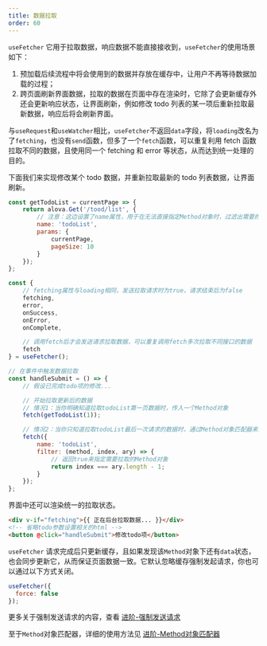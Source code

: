 ```yaml
---
title: 数据拉取
order: 60
---
```


`useFetcher` 它用于拉取数据，响应数据不能直接接收到，`useFetcher`的使用场景如下：

1. 预加载后续流程中将会使用到的数据并存放在缓存中，让用户不再等待数据加载的过程；
2. 跨页面刷新界面数据，拉取的数据在页面中存在渲染时，它除了会更新缓存外还会更新响应状态，让界面刷新，例如修改 todo 列表的某一项后重新拉取最新数据，响应后将会刷新界面。

与`useRequest`和`useWatcher`相比，`useFetcher`不返回`data`字段，将`loading`改名为了`fetching`，也没有`send`函数，但多了一个`fetch`函数，可以重复利用 fetch 函数拉取不同的数据，且使用同一个 fetching 和 error 等状态，从而达到统一处理的目的。

下面我们来实现修改某个 todo 数据，并重新拉取最新的 todo 列表数据，让界面刷新。

```javascript
const getTodoList = currentPage => {
	return alova.Get('/tood/list', {
		// 注意：这边设置了name属性，用于在无法直接指定Method对象时，过滤出需要的Method对象
		name: 'todoList',
		params: {
			currentPage,
			pageSize: 10
		}
	});
};

const {
	// fetching属性与loading相同，发送拉取请求时为true，请求结束后为false
	fetching,
	error,
	onSuccess,
	onError,
	onComplete,

	// 调用fetch后才会发送请求拉取数据，可以重复调用fetch多次拉取不同接口的数据
	fetch
} = useFetcher();

// 在事件中触发数据拉取
const handleSubmit = () => {
	// 假设已完成todo项的修改...

	// 开始拉取更新后的数据
	// 情况1：当你明确知道拉取todoList第一页数据时，传入一个Method对象
	fetch(getTodoList(1));

	// 情况2：当你只知道拉取todoList最后一次请求的数据时，通过Method对象匹配器来筛选
	fetch({
		name: 'todoList',
		filter: (method, index, ary) => {
			// 返回true来指定需要拉取的Method对象
			return index === ary.length - 1;
		}
	});
};
```

界面中还可以渲染统一的拉取状态。

```html
<div v-if="fetching">{{ 正在后台拉取数据... }}</div>
<!-- 省略todo参数设置相关的html -->
<button @click="handleSubmit">修改todo项</button>
```

`useFetcher` 请求完成后只更新缓存，且如果发现该`Method`对象下还有`data`状态，也会同步更新它，从而保证页面数据一致。它默认忽略缓存强制发起请求，你也可以通过以下方式关闭。
```javascript
useFetcher({
  force: false
});
```

更多关于强制发送请求的内容，查看 [进阶-强制发送请求](#强制发送请求)

至于`Method`对象匹配器，详细的使用方法见 [进阶-Method对象匹配器](#Method对象匹配器)
